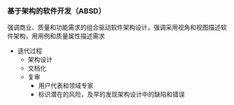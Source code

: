 ### 基于架构的软件开发（ABSD）
强调商业、质量和功能需求的组合驱动软件架构设计，强调采用视角和视图描述软件架构，用用例和质量属性描述需求

* 迭代过程
	* 架构设计
	* 文档化
	* 复审
		* 用户代表和领域专家
		* 标识潜在的风险，及早的发现架构设计中的缺陷和错误